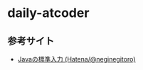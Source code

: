 # daily-atcoder

## 参考サイト

- [Javaの標準入力 (Hatena/@neginegitoro)](https://neginegitoro.hatenablog.com/entry/competitive-programming-java)